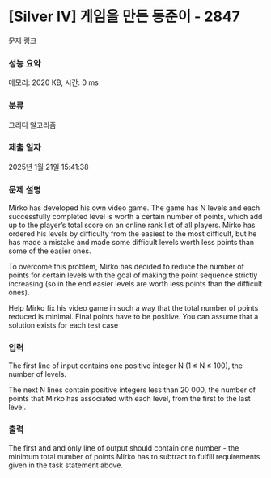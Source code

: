 # [Silver IV] 게임을 만든 동준이 - 2847 

[문제 링크](https://www.acmicpc.net/problem/2847) 

### 성능 요약

메모리: 2020 KB, 시간: 0 ms

### 분류

그리디 알고리즘

### 제출 일자

2025년 1월 21일 15:41:38

### 문제 설명

<p>Mirko has developed his own video game. The game has N levels and each successfully completed level is worth a certain number of points, which add up to the player’s total score on an online rank list of all players. Mirko has ordered his levels by difficulty from the easiest to the most difficult, but he has made a mistake and made some difficult levels worth less points than some of the easier ones.</p>

<p>To overcome this problem, Mirko has decided to reduce the number of points for certain levels with the goal of making the point sequence strictly increasing (so in the end easier levels are worth less points than the difficult ones).</p>

<p>Help Mirko fix his video game in such a way that the total number of points reduced is minimal. Final points have to be positive. You can assume that a solution exists for each test case</p>

### 입력 

 <p>The first line of input contains one positive integer N (1 ≤ N ≤ 100), the number of levels.</p>

<p>The next N lines contain positive integers less than 20 000, the number of points that Mirko has associated with each level, from the first to the last level.</p>

### 출력 

 <p>The first and and only line of output should contain one number - the minimum total number of points Mirko has to subtract to fulfill requirements given in the task statement above.</p>

